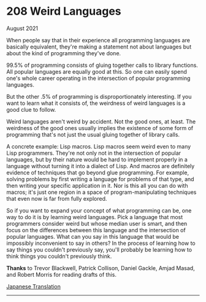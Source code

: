 # 208 Weird Languages


  
 
  
 August 2021   
  
 When people say that in their experience all programming languages are basically equivalent, they're making a statement not about languages but about the kind of programming they've done.   
  
 99.5% of programming consists of gluing together calls to library functions. All popular languages are equally good at this. So one can easily spend one's whole career operating in the intersection of popular programming languages.   
  
 But the other .5% of programming is disproportionately interesting. If you want to learn what it consists of, the weirdness of weird languages is a good clue to follow.   
  
 Weird languages aren't weird by accident. Not the good ones, at least. The weirdness of the good ones usually implies the existence of some form of programming that's not just the usual gluing together of library calls.   
  
 A concrete example: Lisp macros. Lisp macros seem weird even to many Lisp programmers. They're not only not in the intersection of popular languages, but by their nature would be hard to implement properly in a language without turning it into a dialect of Lisp. And macros are definitely evidence of techniques that go beyond glue programming. For example, solving problems by first writing a language for problems of that type, and then writing your specific application in it. Nor is this all you can do with macros; it's just one region in a space of program-manipulating techniques that even now is far from fully explored.   
  
 So if you want to expand your concept of what programming can be, one way to do it is by learning weird languages. Pick a language that most programmers consider weird but whose median user is smart, and then focus on the differences between this language and the intersection of popular languages. What can you say in this language that would be impossibly inconvenient to say in others? In the process of learning how to say things you couldn't previously say, you'll probably be learning how to think things you couldn't previously think.   
  
 
  
 
  
 
  
 
  
 
  
 
  
 **Thanks** to Trevor Blackwell, Patrick Collison, Daniel Gackle, Amjad Masad, and Robert Morris for reading drafts of this.   
  
 
  
 
  
 
  
 [Japanese Translation](https://practical-scheme.net/trans/weird-j.html)   
  
 
  
 
  
 
  
 

 
* * *
 

 

